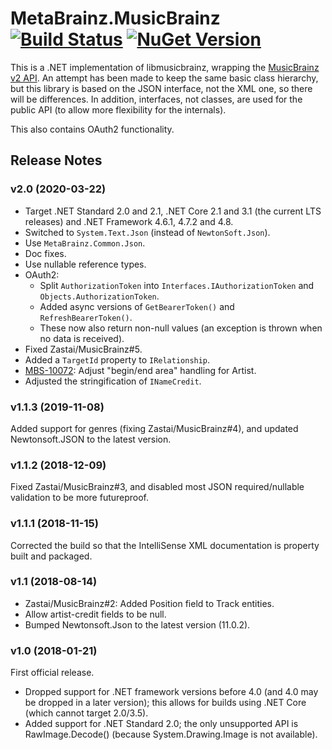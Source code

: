 # MetaBrainz.MusicBrainz [![Build Status](https://img.shields.io/appveyor/build/zastai/metabrainz-musicbrainz)](https://ci.appveyor.com/project/Zastai/metabrainz-musicbrainz) [![NuGet Version](https://img.shields.io/nuget/v/MetaBrainz.MusicBrainz)](https://www.nuget.org/packages/MetaBrainz.MusicBrainz)

This is a .NET implementation of libmusicbrainz, wrapping the [MusicBrainz v2 API](https://musicbrainz.org/doc/Development/XML_Web_Service/Version_2).
An attempt has been made to keep the same basic class hierarchy, but this library is based on the JSON interface, not the XML one, so there will be differences.
In addition, interfaces, not classes, are used for the public API (to allow more flexibility for the internals).

This also contains OAuth2 functionality.

## Release Notes

### v2.0 (2020-03-22)

- Target .NET Standard 2.0 and 2.1, .NET Core 2.1 and 3.1 (the current LTS releases) and .NET Framework 4.6.1, 4.7.2 and 4.8.
- Switched to `System.Text.Json` (instead of `NewtonSoft.Json`).
- Use `MetaBrainz.Common.Json`.
- Doc fixes.
- Use nullable reference types.
- OAuth2:
  - Split `AuthorizationToken` into `Interfaces.IAuthorizationToken` and `Objects.AuthorizationToken`.
  - Added async versions of `GetBearerToken()` and `RefreshBearerToken()`.
  - These now also return non-null values (an exception is thrown when no data is received).
- Fixed Zastai/MusicBrainz#5.
- Added a `TargetId` property to `IRelationship`.
- [MBS-10072](https://tickets.metabrainz.org/browse/MBS-10072): Adjust "begin/end area" handling for Artist.
- Adjusted the stringification of `INameCredit`.

### v1.1.3 (2019-11-08)

Added support for genres (fixing Zastai/MusicBrainz#4), and updated Newtonsoft.JSON to the latest version.

### v1.1.2 (2018-12-09)

Fixed Zastai/MusicBrainz#3, and disabled most JSON required/nullable validation to be more futureproof.

### v1.1.1 (2018-11-15)

Corrected the build so that the IntelliSense XML documentation is property built and packaged.

### v1.1 (2018-08-14)

- Zastai/MusicBrainz#2: Added Position field to Track entities.
- Allow artist-credit fields to be null.
- Bumped Newtonsoft.Json to the latest version (11.0.2).

### v1.0 (2018-01-21)

First official release.

- Dropped support for .NET framework versions before 4.0 (and 4.0 may be dropped in a later version); this allows for builds using .NET Core (which cannot target 2.0/3.5).
- Added support for .NET Standard 2.0; the only unsupported API is RawImage.Decode() (because System.Drawing.Image is not available).
